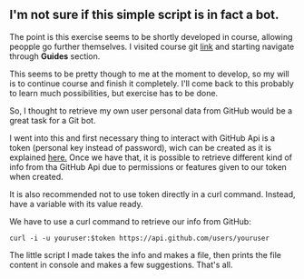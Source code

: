## I'm not sure if this simple script is in fact a bot.

The point is this exercise seems to be shortly developed in course, allowing peopple go further themselves.
I visited course git [link](https://docs.github.com/en/rest) and starting
navigate through **Guides** section.

This seems to be pretty though to me at the moment to develop, so my will is to continue course and finish it completely.
I'll come back to this probably to learn much possibilities, but exercise has to be done.

So, I thought to retrieve my own user personal data from GitHub would be a great task for a Git bot. 

I went into this and first necessary thing to interact with GitHub Api is a token (personal key instead of password), wich can be created as it is explained [here.](https://docs.github.com/en/github/authenticating-to-github/keeping-your-account-and-data-secure/creating-a-personal-access-token)
Once we have that, it is possible to retrieve different kind of info from tha GitHub Api
due to permissions or features given to our token when created.

It is also recommended not to use token directly in a curl command. Instead, have a variable with its value ready.

We have to use a curl command to retrieve our info from GitHub:

`curl -i -u youruser:$token https://api.github.com/users/youruser`

The little script I made takes the info and makes a file, then prints the file content in console and makes a few suggestions. That's all. 
